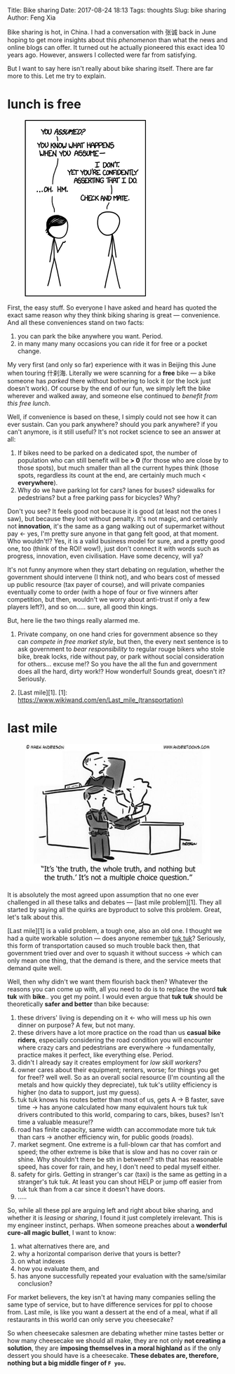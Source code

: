 Title: Bike sharing
Date: 2017-08-24 18:13
Tags: thoughts
Slug: bike sharing
Author: Feng Xia

Bike sharing is hot, in China. I had a conversation with 张诚 back in
June hoping to get more insights about this _phenomenon_ than what the
news and online blogs can offer. It turned out he actually pioneered
this exact idea 10 years ago. However, answers I collected were far
from satisfying. 

But I want to say here isn't really about bike sharing itself. There
are far more to this. Let me try to explain.

# lunch is free

<figure class="col l3 m3 s12">
  <img src="/images/when_you_assume.png"/>
</figure>


First, the easy stuff.  So everyone I have asked and heard has quoted
the exact same reason why they think biking sharing is great &mdash;
<span class="myhighlight"> convenience</span>. And all these
conveniences stand on two facts:

1. you can park the bike anywhere you want. Period.
2. in many many many occasions you can ride it for free or a pocket
   change.
      
My very first (and only so far) experience with it was in Beijing this
June when touring 什刹海. Literally we were scanning for a **free**
bike &mdash; a bike someone has _parked_ there without bothering to
lock it (or the lock just doesn't work). Of course by the end of our
fun, we simply left the bike wherever and walked away, and someone
else continued to _benefit from this free lunch_.
  
Well, if convenience is based on these, I simply could not see how it
can ever sustain. Can you park anywhere? should you park anywhere? if
you can't anymore, is it still useful? It's not rocket science to see
an answer at all:

1. If bikes need to be parked on a dedicated spot, the number of
   population who can still benefit will be **&gt; 0** (for those who
   are close by to those spots), but much smaller than all the current
   hypes think (those spots, regardless its count at the end, are
   certainly much much &lt; **everywhere**).
2. Why do we have parking lot for cars? lanes for buses? sidewalks for
   pedestrians? but a free parking pass for bicycles? Why?
   
Don't you see? It feels good not because it is good (at least not the
ones I saw), but because they loot without penalty. It's not magic,
and certainly not **innovation**, it's the same as a gang walking out
of supermarket without pay &larr; yes, I'm pretty sure anyone in that
gang felt good, at that moment. <span class="myhighlight">Who
wouldn't!?</span> Yes, it is a valid business model for sure, and a
pretty good one, too (think of the ROI! wow!), just don't connect it
with words such as progress, innovation, even civilisation. Have some
decency, will ya?



It's not funny anymore when they start debating on regulation, 
whether the government
should intervene (I think not), and who bears cost of messed up
public resource (tax payer of course), and will private companies
eventually come to order (with a hope of four or five winners after
competition, but then, wouldn't we worry about anti-trust if only a
few players left?), and so on..... sure, all good thin kings.

But, here lie the two things really alarmed me.

1. Private company, on one hand cries for government absence so they
   can _compete in free market style_, but then, the every next
   sentence is to ask government to _bear responsibility_ to regular
   rouge bikers who stole bike, break locks, ride without pay, or park
   without social consideration for others... excuse me!? So you have
   the all the fun and government does all the hard, dirty work!? How
   wonderful! Sounds great, doesn't it? Seriously.
   
2. [Last mile][1].
[1]: https://www.wikiwand.com/en/Last_mile_(transportation)

# last mile

<figure class="col l5 m5 s12">
  <img src="/images/truth.jpg"/>
</figure>

It is absolutely the most agreed upon assumption that no one ever challenged in
all these talks and debates &mdash; [last mile problem][1]. They all
started by saying all the quirks are byproduct to solve this problem. 
Great, let's talk about this.

[Last mile][1] is a valid problem, a tough one, also an old one. I thought we
had a quite workable solution &mdash; does anyone
remember [tuk tuk][2]?  Seriously, this form of transportation caused
so much trouble back then, that government tried over and over to
squash it without success &rarr; which can only mean one thing, that
the demand is there, and the service meets that demand quite well.

[2]: https://www.wikiwand.com/zh-hans/%E6%91%A9%E7%9A%84


Well, then why didn't we want them flourish back then? Whatever the
reasons you can come up with, all you need to do is to replace the
word **tuk tuk** with **bike**.. you get my point. I would even argue
that **tuk tuk** should be theoretically **safer and better** than bike because:


1. these drivers' living is depending on it &larr; who will mess up
   his own dinner on purpose? A few, but not many.
2. these drivers have a lot more practice on the road than us **casual
   bike riders**, especially considering the road condition you will
   encounter where crazy cars and pedestrians are everywhere &rarr;
   fundamentally, <span class="myhighlight">practice makes it
   perfect</span>, like everything else. Period.
3. didn't I already say it creates employment for _low skill workers_?
4. owner cares about their equipment; renters, worse; for things
   you get for free!? well well. So as an overall social resource (I'm
   counting all the metals and how quickly they depreciate), tuk tuk's
   utility efficiency is higher (no data to support, just my guess).
5. tuk tuk knows his routes better than most of us, gets A &rarr; B
   faster, save time &rarr; has anyone calculated how many equivalent
   hours tuk tuk drivers contributed to this world, comparing to cars,
   bikes, buses? Isn't time a valuable measure!?
6. road has finite capacity, same width can accommodate more tuk tuk
   than cars &rarr; another efficiency win, for public goods (roads).
7. market segment. One extreme is a full-blown car that has comfort
   and speed; the other extreme is bike that is slow and has no cover rain or
   shine. Why shouldn't there be sth in between!? sth that has
   reasonable speed, has cover for rain, and hey, I don't need to
   pedal myself either.
8. safety for girls. Getting in stranger's car (taxi) is the same as
   getting in a stranger's tuk tuk. At least you can shout HELP or
   jump off easier from tuk tuk than from a car since it doesn't have
   doors.
9. .....


So, while all these ppl are arguing left and right about bike sharing,
and whether it is _leasing_ or _sharing_, I found it just completely
irrelevant. This is my engineer instinct, perhaps. When someone
preaches about a **wonderful cure-all magic bullet**, I want to know:

1. what alternatives there are, and
2. why a horizontal comparison derive that yours is better?
3. on what indexes
4. how you evaluate them, and 
5. has anyone successfully repeated your evaluation with the
   same/similar conclusion?

<span class="myhighlight">For market believers, the key isn't at having many companies
selling the same type of service, but to have difference services for
ppl to choose from.</span> Last mile, is like you want a dessert at the end
of a meal, what if all restaurants in this world can only serve you
cheesecake?

So when cheesecake salesmen are debating whether mine tastes better or
how many cheesecake we should all make, they are not only **not
creating a solution**, they are **imposing themselves in a moral
highland** as if the only dessert you should have is a cheesecake.
**These debates are, therefore, nothing but a big middle finger of `F you`.**
